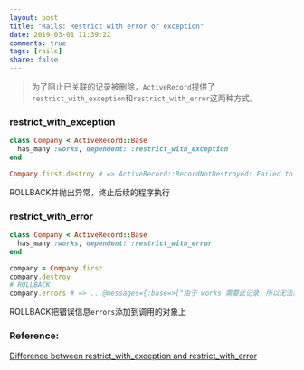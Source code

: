 ```yaml
---
layout: post
title: "Rails: Restrict with error or exception"
date: 2019-03-01 11:39:22
comments: true
tags: [rails]
share: false
---
```

> 为了阻止已关联的记录被删除，`ActiveRecord`提供了`restrict_with_exception`和`restrict_with_error`这两种方式。

### restrict_with_exception
```ruby
class Company < ActiveRecord::Base
  has_many :works, dependent: :restrict_with_exception
end

Company.first.destroy # => ActiveRecord::RecordNotDestroyed: Failed to destroy the record
```
ROLLBACK并抛出异常，终止后续的程序执行

### restrict_with_error
```ruby
class Company < ActiveRecord::Base
  has_many :works, dependent: :restrict_with_error
end

company = Company.first
company.destroy
# ROLLBACK
company.errors # => ...@messages={:base=>["由于 works 需要此记录，所以无法移除记录"]}...
```
ROLLBACK把错误信息`errors`添加到调用的对象上

### Reference:
[Difference between restrict_with_exception and restrict_with_error](https://stackoverflow.com/questions/48071054/difference-between-restrict-with-exception-and-restrict-with-error)
